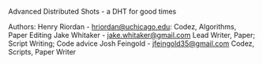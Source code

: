 Advanced Distributed Shots - a DHT for good times

Authors:
Henry Riordan - hriordan@uchicago.edu:
	Codez, Algorithms, Paper Editing
Jake Whitaker - jake.whitaker@gmail.com
	Lead Writer, Paper; Script Writing; Code advice
Josh Feingold - jfeingold35@gmail.com
	Codez, Scripts, Paper Writer 
	


